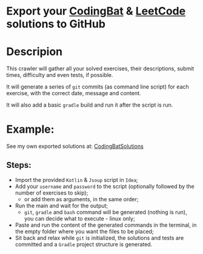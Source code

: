 # Export your [CodingBat](http://codingbat.com/java) & [LeetCode](https://leetcode.com/problemset/algorithms) solutions to GitHub
 
# Descripion
This crawler will gather all your solved exercises, their descriptions, submit times, difficulty and even tests, if possible.

It will generate a series of `git` commits (as command line script) for each exercise, with the correct date, message and content.

It will also add a basic `gradle` build and run it after the script is run.
 
# Example:
See my own exported solutions at: [CodingBatSolutions](https://github.com/paplorinc/CodingBatSolutions) 

## Steps:
* Import the provided `Kotlin` & `Jsoup` script in `Idea`;
* Add your `username` and `password` to the script (optionally followed by the number of exercises to skip);
  * or add them as arguments, in the same order;
* Run the main and wait for the output;
  * `git`, `gradle` and `bash` command will be generated (nothing is run), you can decide what to execute - linux only;
* Paste and run the content of the generated commands in the terminal, in the empty folder where you want the files to be placed;
* Sit back and relax while `git` is initialized, the solutions and tests are committed and a `Gradle` project structure is generated.